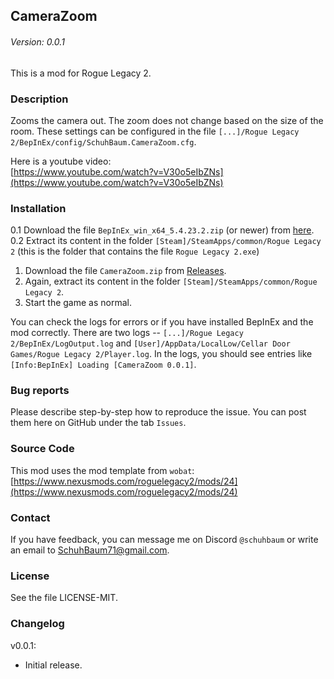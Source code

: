 ## CameraZoom
###### Version: 0.0.1
This is a mod for Rogue Legacy 2.

### Description
Zooms the camera out. The zoom does not change based on the size of the room. These settings can be configured in the file `[...]/Rogue Legacy 2/BepInEx/config/SchuhBaum.CameraZoom.cfg`.

Here is a youtube video:  
[https://www.youtube.com/watch?v=V30o5eIbZNs](https://www.youtube.com/watch?v=V30o5eIbZNs)

### Installation
0.1 Download the file `BepInEx_win_x64_5.4.23.2.zip` (or newer) from [here](https://github.com/BepInEx/BepInEx/releases).
0.2 Extract its content in the folder `[Steam]/SteamApps/common/Rogue Legacy 2` (this is the folder that contains the file `Rogue Legacy 2.exe`)
1. Download the file `CameraZoom.zip` from [Releases](https://github.com/SchuhBaum/CameraZoom/releases/tag/v0.0.1).
2. Again, extract its content in the folder `[Steam]/SteamApps/common/Rogue Legacy 2`.
3. Start the game as normal.

You can check the logs for errors or if you have installed BepInEx and the mod correctly. There are two logs -- `[...]/Rogue Legacy 2/BepInEx/LogOutput.log` and `[User]/AppData/LocalLow/Cellar Door Games/Rogue Legacy 2/Player.log`.
In the logs, you should see entries like `[Info:BepInEx] Loading [CameraZoom 0.0.1]`.

### Bug reports
Please describe step-by-step how to reproduce the issue. You can post them here on GitHub under the tab `Issues`.

### Source Code
This mod uses the mod template from `wobat`:  
[https://www.nexusmods.com/roguelegacy2/mods/24](https://www.nexusmods.com/roguelegacy2/mods/24)

### Contact
If you have feedback, you can message me on Discord `@schuhbaum` or write an email to SchuhBaum71@gmail.com.

### License
See the file LICENSE-MIT.

### Changelog
v0.0.1:
- Initial release.
